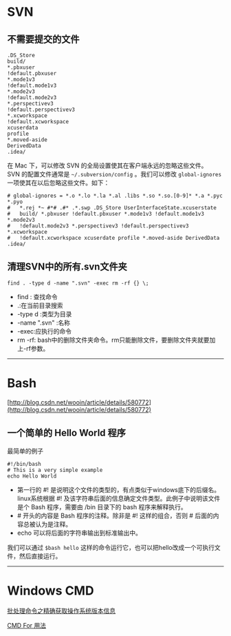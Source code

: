 # SVN

## 不需要提交的文件

	.DS_Store
	build/
	*.pbxuser
	!default.pbxuser
	*.mode1v3
	!default.mode1v3
	*.mode2v3
	!default.mode2v3
	*.perspectivev3
	!default.perspectivev3
	*.xcworkspace
	!default.xcworkspace
	xcuserdata
	profile
	*.moved-aside
	DerivedData
	.idea/ 
	
在 Mac 下，可以修改 SVN 的全局设置使其在客户端永远的忽略这些文件。  
SVN 的配置文件通常是 `~/.subversion/config` 。我们可以修改 `global-ignores` 一项使其在以后忽略这些文件。如下：

	# global-ignores = *.o *.lo *.la *.al .libs *.so *.so.[0-9]* *.a *.pyc *.pyo
	#   *.rej *~ #*# .#* .*.swp .DS_Store UserInterfaceState.xcuserstate 
	#   build/ *.pbxuser !default.pbxuser *.mode1v3 !default.mode1v3 *.mode2v3
	#   !default.mode2v3 *.perspectivev3 !default.perspectivev3 *.xcworkspace
	#   !default.xcworkspace xcuserdate profile *.moved-aside DerivedData .idea/
	

##	清理SVN中的所有.svn文件夹

	find . -type d -name ".svn" -exec rm -rf {} \;
	
-	find : 查找命令
-	.:在当前目录搜索
-	-type d :类型为目录
-	-name ".svn" :名称
-	-exec:应执行的命令
-	rm -rf: bash中的删除文件夹命令。rm只能删除文件，要删除文件夹就要加上-rf参数。


---
  
#	Bash

[http://blog.csdn.net/wooin/article/details/580772](http://blog.csdn.net/wooin/article/details/580772)

## 一个简单的 Hello World 程序

最简单的例子

	#!/bin/bash
	# This is a very simple example
	echo Hello World	

-	第一行的 #! 是说明这个文件的类型的，有点类似于windows底下的后缀名。linux系统根据 #! 及该字符串后面的信息确定文件类型。此例子中说明该文件是个 Bash 程序，需要由 /bin 目录下的 bash 程序来解释执行。
-	\# 开头的内容是 Bash 程序的注释。除非是 #! 这样的组合，否则 # 后面的内容总被认为是注释。
-	echo 可以将后面的字符串输出到标准输出中。

我们可以通过 `$bash hello` 这样的命令运行它，也可以把hello改成一个可执行文件，然后直接运行。


---

#	Windows CMD

[批处理命令之精确获取操作系统版本信息](http://blog.csdn.net/clever101/article/details/8453378)

[CMD For 用法](http://club.topsage.com/thread-597580-1-1.html)